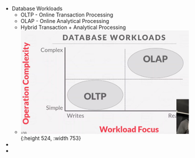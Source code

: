 - Database Workloads
	- OLTP - Online Transaction Processing
	- OLAP - Online Analytical Processing
	- Hybrid Transaction + Analytical Processing
	- ![image.png](../assets/image_1690084161209_0.png){:height 524, :width 753}
-
-